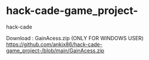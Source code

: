 # hack-cade-game_project-
hack-cade

Download : GainAcess.zip (ONLY FOR WINDOWS USER)
https://github.com/ankix86/hack-cade-game_project-/blob/main/GainAcess.zip
